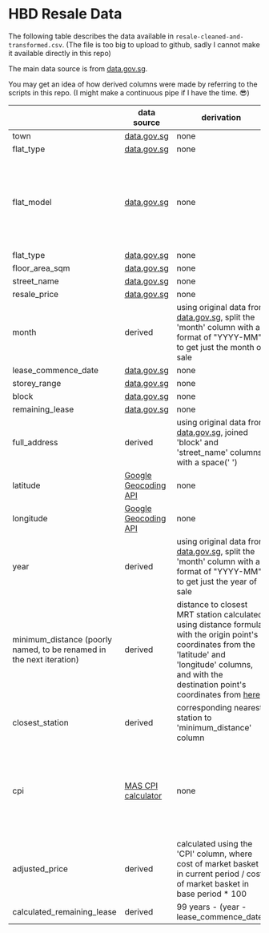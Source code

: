 # HBD Resale Data

The following table describes the data available in `resale-cleaned-and-transformed.csv`. (The file is too big to upload to github, sadly I cannot make it available directly in this repo)

The main data source is from [data.gov.sg](https://data.gov.sg/dataset/resale-flat-prices).

You may get an idea of how derived columns were made by referring to the scripts in this repo. (I might make a continuous pipe if I have the time. :sunglasses:)


|             | data source | derivation  | notes       |
| ----------- | ----------- | ----------- | ----------- |
| town        | [data.gov.sg](https://data.gov.sg/dataset/resale-flat-prices) | none |
| flat_type   | [data.gov.sg](https://data.gov.sg/dataset/resale-flat-prices) | none |
| flat_model  | [data.gov.sg](https://data.gov.sg/dataset/resale-flat-prices) | none | raw data was a mixture of capitalised and non-capitalised string, made all capitalised
| flat_type   | [data.gov.sg](https://data.gov.sg/dataset/resale-flat-prices) | none |                    
| floor_area_sqm | [data.gov.sg](https://data.gov.sg/dataset/resale-flat-prices) | none |    
| street_name | [data.gov.sg](https://data.gov.sg/dataset/resale-flat-prices) | none |           
| resale_price | [data.gov.sg](https://data.gov.sg/dataset/resale-flat-prices) | none |     
| month   | derived | using original data from [data.gov.sg](https://data.gov.sg/dataset/resale-flat-prices), split the 'month' column with a format of "YYYY-MM" to get just the month of sale |               
| lease_commence_date  | [data.gov.sg](https://data.gov.sg/dataset/resale-flat-prices) | none |      
| storey_range | [data.gov.sg](https://data.gov.sg/dataset/resale-flat-prices) | none |                 
| block  | [data.gov.sg](https://data.gov.sg/dataset/resale-flat-prices) | none |            
| remaining_lease  | [data.gov.sg](https://data.gov.sg/dataset/resale-flat-prices) | none |     
| full_address  | derived | using original data from [data.gov.sg](https://data.gov.sg/dataset/resale-flat-prices), joined 'block' and 'street_name' columns with a space(' ') |           
| latitude    | [Google Geocoding API](https://developers.google.com/maps/documentation/geocoding/overview) | none |
| longitude  | [Google Geocoding API](https://developers.google.com/maps/documentation/geocoding/overview) | none |
| year   | derived | using original data from [data.gov.sg](https://data.gov.sg/dataset/resale-flat-prices), split the 'month' column with a format of "YYYY-MM" to get just the year of sale|     
| minimum_distance (poorly named, to be renamed in the next iteration)  | derived | distance to closest MRT station calculated using distance formula, with the origin point's coordinates from the 'latitude' and 'longitude' columns, and with the destination point's coordinates from [here](https://github.com/hxchua/datadoubleconfirm/blob/master/datasets/mrtsg.csv) | in degrees
| closest_station  | derived | corresponding nearest station to 'minimum_distance' column | 
| cpi  | [MAS CPI calculator](https://eservices.mas.gov.sg/statistics/calculator/GoodsAndServices.aspx)| none  | base year is 2019, as data for 2020 and 2021 was unavailable, I assumed a CPI of 100
| adjusted_price | derived | calculated using the 'CPI' column, where cost of market basket in current period / cost of market basket in base period * 100 |
| calculated_remaining_lease | derived | 99 years - (year - lease_commence_date) | 